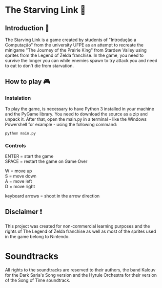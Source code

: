 # The Starving Link 🏹

## Introduction 📖

The Starving Link is a game created by students of "Introdução a Computação" from the university UFPE as an attempt to recreate the minigame
"The Journey of the Prairie King" from Stardew Valley using sprites from the Legend of Zelda franchise.
In the game, you need to survive the longer you can while enemies spawn to try attack you and need to eat to don't die from starvation.

## How to play 🎮

### Instalation

To play the game, is necessary to have Python 3 installed in your machine and the PyGame library. You need to download the source as a zip and unpack it.
After that, open the main.py in a terminal - like the Windows Powershell for example - using the following command:

```
python main.py
```

### Controls

ENTER = start the game  
SPACE = restart the game on Game Over

W = move up  
S = move down  
A = move left  
D = move right

keyboard arrows = shoot in the arrow direction

## Disclaimer ❗

This project was created for non-commercial learning purposes and the rights of The Legend of Zelda franchise as well as most of the sprites used in the game belong to Nintendo.

# Soundtracks

All rights to the soundtracks are reserved to their authors, the band Kalouv for the Dark Saria's Song version and the Hyrule Orchestra for their version of the Song of Time soundtrack.
